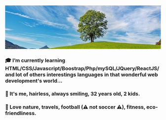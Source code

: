 ![Cover](https://github.com/thiebautremy/thiebautremy/blob/master/tree.jpg)
### 🎓 I’m currently learning HTML/CSS/Javascript/Boostrap/Php/mySQL/JQuery/ReactJS/ and lot of others interestings languages in that wonderful web development's world...
### 🙂 It's me, hairless, always smiling, 32 years old, 2 kids.
### 🧡 Love nature, travels, football (⚠ not soccer ⚠), fitness, eco-friendliness.
